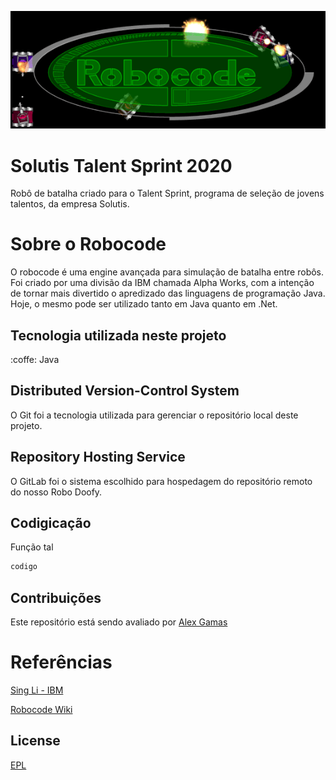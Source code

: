 ![robocode logo](img/robocode_logo.png)

# Solutis Talent Sprint 2020

Robô de batalha criado para o Talent Sprint, programa de seleção de jovens talentos, da empresa Solutis.

# Sobre o Robocode

O robocode é uma engine avançada para simulação de batalha entre robôs.
Foi criado por uma divisão da IBM chamada Alpha Works, com a intenção de tornar mais divertido o apredizado das linguagens de programação Java.
Hoje, o mesmo pode ser utilizado tanto em Java quanto em .Net.

## Tecnologia utilizada neste projeto

:coffe:︎ Java

## Distributed Version-Control System

O Git foi a tecnologia utilizada para gerenciar o repositório local deste projeto.

## Repository Hosting Service

O GitLab foi o sistema escolhido para hospedagem do repositório remoto do nosso Robo Doofy. 

## Codigicação

Função tal
```java
codigo
```

## Contribuições
Este repositório está sendo avaliado por [Alex Gamas](https://gitlab.com/alexgamas)

# Referências
[Sing Li - IBM](https://www.ibm.com/developerworks/library/j-robocode/index.html)

[Robocode Wiki](https://robowiki.net/wiki/Main_Page)

## License
[EPL](https://robocode.sourceforge.io/license/epl-v10.html)
